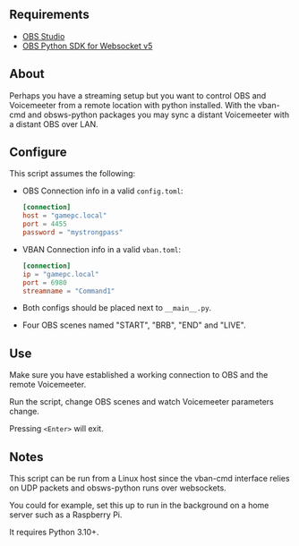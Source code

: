 ## Requirements

-   [OBS Studio](https://obsproject.com/)
-   [OBS Python SDK for Websocket v5](https://github.com/aatikturk/obsws-python)

## About

Perhaps you have a streaming setup but you want to control OBS and Voicemeeter from a remote location with python installed.
With the vban-cmd and obsws-python packages you may sync a distant Voicemeeter with a distant OBS over LAN.

## Configure

This script assumes the following:

-   OBS Connection info in a valid `config.toml`:

    ```toml
    [connection]
    host = "gamepc.local"
    port = 4455
    password = "mystrongpass"
    ```

-   VBAN Connection info in a valid `vban.toml`:

    ```toml
    [connection]
    ip = "gamepc.local"
    port = 6980
    streamname = "Command1"
    ```

-   Both configs should be placed next to `__main__.py`.

-   Four OBS scenes named "START", "BRB", "END" and "LIVE".

## Use

Make sure you have established a working connection to OBS and the remote Voicemeeter.

Run the script, change OBS scenes and watch Voicemeeter parameters change.

Pressing `<Enter>` will exit.

## Notes

This script can be run from a Linux host since the vban-cmd interface relies on UDP packets and obsws-python runs over websockets.

You could for example, set this up to run in the background on a home server such as a Raspberry Pi.

It requires Python 3.10+.

